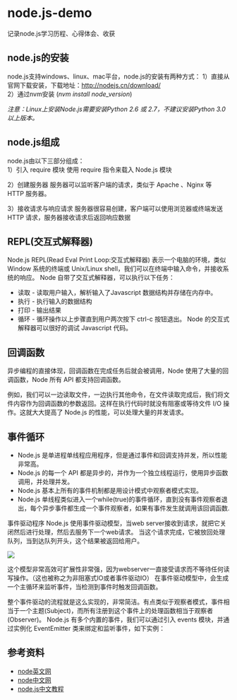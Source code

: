# node.js-demo
记录node.js学习历程、心得体会、收获

## node.js的安装
node.js支持windows、linux、mac平台，node.js的安装有两种方式： 
1）直接从官网下载安装，下载地址：http://nodejs.cn/download/  
2）通过nvm安装 (*nvm install node_version*)

*注意：Linux上安装Node.js需要安装Python 2.6 或 2.7，不建议安装Python 3.0以上版本。*

## node.js组成
node.js由以下三部分组成：  
1）引入 require 模块
使用 require 指令来载入 Node.js 模块

2）创建服务器
服务器可以监听客户端的请求，类似于 Apache 、Nginx 等 HTTP 服务器。

3）接收请求与响应请求 
服务器很容易创建，客户端可以使用浏览器或终端发送 HTTP 请求，服务器接收请求后返回响应数据

## REPL(交互式解释器)
Node.js REPL(Read Eval Print Loop:交互式解释器) 表示一个电脑的环境，类似 Window 系统的终端或 Unix/Linux shell，我们可以在终端中输入命令，并接收系统的响应。
Node 自带了交互式解释器，可以执行以下任务：
* 读取 - 读取用户输入，解析输入了Javascript 数据结构并存储在内存中。
* 执行 - 执行输入的数据结构
* 打印 - 输出结果
* 循环 - 循环操作以上步骤直到用户两次按下 ctrl-c 按钮退出。
Node 的交互式解释器可以很好的调试 Javascript 代码。

## 回调函数
异步编程的直接体现，回调函数在完成任务后就会被调用，Node 使用了大量的回调函数，Node 所有 API 都支持回调函数。

例如，我们可以一边读取文件，一边执行其他命令，在文件读取完成后，我们将文件内容作为回调函数的参数返回。这样在执行代码时就没有阻塞或等待文件 I/O 操作。这就大大提高了 Node.js 的性能，可以处理大量的并发请求。

## 事件循环
* Node.js 是单进程单线程应用程序，但是通过事件和回调支持并发，所以性能非常高。
* Node.js 的每一个 API 都是异步的，并作为一个独立线程运行，使用异步函数调用，并处理并发。
* Node.js 基本上所有的事件机制都是用设计模式中观察者模式实现。
* Node.js 单线程类似进入一个while(true)的事件循环，直到没有事件观察者退出，每个异步事件都生成一个事件观察者，如果有事件发生就调用该回调函数.

事件驱动程序
Node.js 使用事件驱动模型，当web server接收到请求，就把它关闭然后进行处理，然后去服务下一个web请求。
当这个请求完成，它被放回处理队列，当到达队列开头，这个结果被返回给用户。

<img src="http://www.runoob.com/wp-content/uploads/2015/09/event_loop.jpg">  

这个模型非常高效可扩展性非常强，因为webserver一直接受请求而不等待任何读写操作。（这也被称之为非阻塞式IO或者事件驱动IO）
在事件驱动模型中，会生成一个主循环来监听事件，当检测到事件时触发回调函数。

整个事件驱动的流程就是这么实现的，非常简洁。有点类似于观察者模式，事件相当于一个主题(Subject)，而所有注册到这个事件上的处理函数相当于观察者(Observer)。
Node.js 有多个内置的事件，我们可以通过引入 events 模块，并通过实例化 EventEmitter 类来绑定和监听事件，如下实例：

## 参考资料

* [node英文网](https://nodejs.org/)
* [node中文网](http://nodejs.cn/) 
* [node.js中文教程](http://www.runoob.com/nodejs/nodejs-tutorial.html/)
